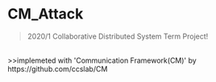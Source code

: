 # CM_Attack
>2020/1  Collaborative Distributed System Term Project!
<br>
>>implemeted with 'Communication Framework(CM)' by https://github.com/ccslab/CM
